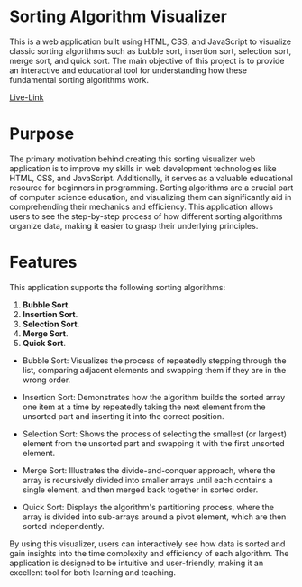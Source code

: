 # Sorting Algorithm Visualizer
This is a web application built using HTML, CSS, and JavaScript to visualize classic sorting algorithms such as bubble sort, insertion sort, selection sort, merge sort, and quick sort. The main objective of this project is to provide an interactive and educational tool for understanding how these fundamental sorting algorithms work.

[Live-Link](https://abhishekkumar369.github.io/Sorting-Algo-Visualizer/) 




# Purpose
The primary motivation behind creating this sorting visualizer web application is to improve my skills in web development technologies like HTML, CSS, and JavaScript. Additionally, it serves as a valuable educational resource for beginners in programming. Sorting algorithms are a crucial part of computer science education, and visualizing them can significantly aid in comprehending their mechanics and efficiency. This application allows users to see the step-by-step process of how different sorting algorithms organize data, making it easier to grasp their underlying principles.

# Features
This application supports the following sorting algorithms:
  1. **Bubble Sort**.
  2. **Insertion Sort**.
  3. **Selection Sort**.
  4. **Merge Sort**.
  5. **Quick Sort**.



- Bubble Sort:
  Visualizes the process of repeatedly stepping through the list, comparing adjacent elements and swapping them if they are in the wrong order.
  
- Insertion Sort:
  Demonstrates how the algorithm builds the sorted array one item at a time by repeatedly taking the next element from the unsorted part and inserting it into the correct 
  position.

- Selection Sort:
  Shows the process of selecting the smallest (or largest) element from the unsorted part and swapping it with the first unsorted element.

- Merge Sort:
  Illustrates the divide-and-conquer approach, where the array is recursively divided into smaller arrays until each contains a single element, and then merged back together 
  in sorted order.

- Quick Sort:
  Displays the algorithm's partitioning process, where the array is divided into sub-arrays around a pivot element, which are then sorted independently.



By using this visualizer, users can interactively see how data is sorted and gain insights into the time complexity and efficiency of each algorithm. The application is designed to be intuitive and user-friendly, making it an excellent tool for both learning and teaching.
